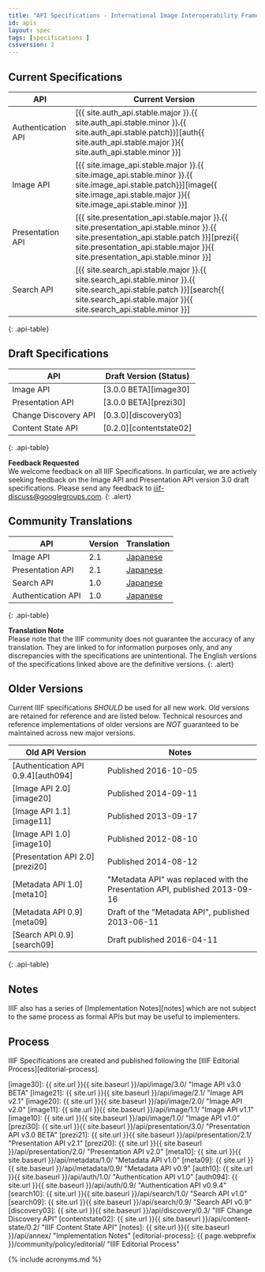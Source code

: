 ```yaml
---
title: "API Specifications - International Image Interoperability Framework™"
id: apis
layout: spec
tags: [specifications ]
cssversion: 2
---
```


## Current Specifications

| API                | Current Version |
| ------------------ | --------------- |
| Authentication API | [{{ site.auth_api.stable.major }}.{{ site.auth_api.stable.minor }}.{{ site.auth_api.stable.patch}}][auth{{ site.auth_api.stable.major }}{{ site.auth_api.stable.minor }}] |
| Image API          | [{{ site.image_api.stable.major }}.{{ site.image_api.stable.minor }}.{{ site.image_api.stable.patch}}][image{{ site.image_api.stable.major }}{{ site.image_api.stable.minor }}] |
| Presentation API   | [{{ site.presentation_api.stable.major }}.{{ site.presentation_api.stable.minor }}.{{ site.presentation_api.stable.patch }}][prezi{{ site.presentation_api.stable.major }}{{ site.presentation_api.stable.minor }}] |
| Search API   | [{{ site.search_api.stable.major }}.{{ site.search_api.stable.minor }}.{{ site.search_api.stable.patch }}][search{{ site.search_api.stable.major }}{{ site.search_api.stable.minor }}] |
{: .api-table}

## Draft Specifications

| API                  | Draft Version (Status) |
| -------------------- | ---------------------- |
| Image API            | [3.0.0 BETA][image30]  |
| Presentation API     | [3.0.0 BETA][prezi30]  |
| Change Discovery API | [0.3.0][discovery03]   |
| Content State API    | [0.2.0][contentstate02]|
{: .api-table}

__Feedback Requested__<br/>
We welcome feedback on all IIIF Specifications. In particular, we are actively seeking feedback on the Image API and Presentation API version 3.0 draft specifications. Please send any feedback to [iiif-discuss@googlegroups.com][iiif-discuss].
{: .alert}

## Community Translations

| API                | Version | Translation           |
| ------------------ | ------- | --------------------- |
| Image API          | 2.1     | [Japanese][image-jp]  |
| Presentation API   | 2.1     | [Japanese][prezi-jp]  |
| Search API         | 1.0     | [Japanese][search-jp] |
| Authentication API | 1.0     | [Japanese][auth-jp]   |
{: .api-table}

__Translation Note__<br/>
Please note that the IIIF community does not guarantee the accuracy of any translation. They are linked to for information purposes only, and any discrepancies with the specifications are unintentional. The English versions of the specifications linked above are the definitive versions.
{: .alert}

## Older Versions

Current IIIF specifications _SHOULD_ be used for all new work. Old versions are retained for reference and are listed below. Technical resources and reference implementations of older versions are _NOT_ guaranteed to be maintained across new major versions.

| Old API Version            | Notes |
| -------------------------- | ----- |
| [Authentication API 0.9.4][auth094] | Published 2016-10-05 |
| [Image API 2.0][image20]   | Published 2014-09-11 |
| [Image API 1.1][image11]   | Published 2013-09-17 |
| [Image API 1.0][image10]   | Published 2012-08-10 |
| [Presentation API 2.0][prezi20] | Published 2014-08-12 |
| [Metadata API 1.0][meta10] | "Metadata API" was replaced with the Presentation API, published 2013-09-16 |
| [Metadata API 0.9][meta09] | Draft of the "Metadata API", published 2013-06-11 |
| [Search API 0.9][search09] | Draft published 2016-04-11 |
{: .api-table}

## Notes

IIIF also has a series of [Implementation Notes][notes] which are not subject to the same process as formal APIs but may be useful to implementers.

## Process

IIIF Specifications are created and published following the [IIIF Editorial Process][editorial-process].

[image-jp]: http://www.asahi-net.or.jp/~ax2s-kmtn/ref/iiif/apiimage2.1.html
[prezi-jp]: http://www.asahi-net.or.jp/~ax2s-kmtn/ref/iiif/apipresentation2.1.html
[search-jp]: http://www.asahi-net.or.jp/~ax2s-kmtn/ref/iiif/searchapi1.0.html
[auth-jp]: http://www.asahi-net.or.jp/~ax2s-kmtn/ref/iiif/apiauthentication1.0.html


[iiif-discuss]: mailto:iiif-discuss@googlegroups.com "Email Discussion List"
[image30]: {{ site.url }}{{ site.baseurl }}/api/image/3.0/ "Image API v3.0 BETA"
[image21]: {{ site.url }}{{ site.baseurl }}/api/image/2.1/ "Image API v2.1"
[image20]: {{ site.url }}{{ site.baseurl }}/api/image/2.0/ "Image API v2.0"
[image11]: {{ site.url }}{{ site.baseurl }}/api/image/1.1/ "Image API v1.1"
[image10]: {{ site.url }}{{ site.baseurl }}/api/image/1.0/ "Image API v1.0"
[prezi30]: {{ site.url }}{{ site.baseurl }}/api/presentation/3.0/ "Presentation API v3.0 BETA"
[prezi21]: {{ site.url }}{{ site.baseurl }}/api/presentation/2.1/ "Presentation API v2.1"
[prezi20]: {{ site.url }}{{ site.baseurl }}/api/presentation/2.0/ "Presentation API v2.0"
[meta10]: {{ site.url }}{{ site.baseurl }}/api/metadata/1.0/ "Metadata API v1.0"
[meta09]: {{ site.url }}{{ site.baseurl }}/api/metadata/0.9/ "Metadata API v0.9"
[auth10]: {{ site.url }}{{ site.baseurl }}/api/auth/1.0/ "Authentication API v1.0"
[auth094]: {{ site.url }}{{ site.baseurl }}/api/auth/0.9/ "Authentication API v0.9.4"
[search10]: {{ site.url }}{{ site.baseurl }}/api/search/1.0/ "Search API v1.0"
[search09]: {{ site.url }}{{ site.baseurl }}/api/search/0.9/ "Search API v0.9"
[discovery03]: {{ site.url }}{{ site.baseurl }}/api/discovery/0.3/ "IIIF Change Discovery API"
[contentstate02]: {{ site.url }}{{ site.baseurl }}/api/content-state/0.2/ "IIIF Content State API"
[notes]: {{ site.url }}{{ site.baseurl }}/api/annex/ "Implementation Notes"
[editorial-process]: {{ page.webprefix }}/community/policy/editorial/ "IIIF Editorial Process"

{% include acronyms.md %}
